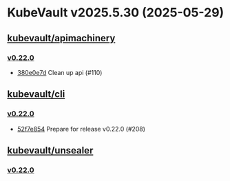 # KubeVault v2025.5.30 (2025-05-29)


## [kubevault/apimachinery](https://github.com/kubevault/apimachinery)

### [v0.22.0](https://github.com/kubevault/apimachinery/releases/tag/v0.22.0)

- [380e0e7d](https://github.com/kubevault/apimachinery/commit/380e0e7d) Clean up api (#110)



## [kubevault/cli](https://github.com/kubevault/cli)

### [v0.22.0](https://github.com/kubevault/cli/releases/tag/v0.22.0)

- [52f7e854](https://github.com/kubevault/cli/commit/52f7e854) Prepare for release v0.22.0 (#208)



## [kubevault/unsealer](https://github.com/kubevault/unsealer)

### [v0.22.0](https://github.com/kubevault/unsealer/releases/tag/v0.22.0)




